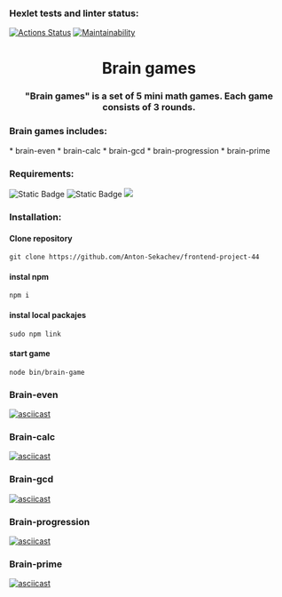 ### Hexlet tests and linter status:

[![Actions Status](https://github.com/Anton-Sekachev/frontend-project-44/workflows/hexlet-check/badge.svg)](https://github.com/Anton-Sekachev/frontend-project-44/actions)
[![Maintainability](https://api.codeclimate.com/v1/badges/0b51ba71de1b4b4d7418/maintainability)](https://codeclimate.com/github/Anton-Sekachev/frontend-project-44/maintainability)

<h1 align="center">Brain games</h1>

<h3 align="center">"Brain games" is a set of 5 mini math games. Each game consists of 3 rounds.</h3>

<h3>Brain games includes:</h3>
* brain-even
* brain-calc
* brain-gcd
* brain-progression
* brain-prime

### Requirements:

![Static Badge](https://img.shields.io/badge/node->=_20.5.0-brightgreen)
![Static Badge](https://img.shields.io/badge/npm->=_9.8.0-brightgreen)
<img src="https://img.shields.io/badge/Unix--like%20system-brightgreen"/>

### Installation:

#### Clone repository

```
git clone https://github.com/Anton-Sekachev/frontend-project-44
```

#### instal npm

```
npm i
```

#### instal local packajes

```
sudo npm link
```
#### start game
```
node bin/brain-game
```
### Brain-even

[![asciicast](https://asciinema.org/a/YQAtIrigynT3LvEmpAFIGxPUt.svg)](https://asciinema.org/a/YQAtIrigynT3LvEmpAFIGxPUt)

### Brain-calc

[![asciicast](https://asciinema.org/a/dNrC2ISvsaZ1d7WSBv4KjZBAb.svg)](https://asciinema.org/a/dNrC2ISvsaZ1d7WSBv4KjZBAb)

### Brain-gcd

[![asciicast](https://asciinema.org/a/MNOIkXDNQXOwejDB62RIStTu6.svg)](https://asciinema.org/a/MNOIkXDNQXOwejDB62RIStTu6)

### Brain-progression

[![asciicast](https://asciinema.org/a/ZxDtE3g1Ne5LjPHkZ2uYG9MQz.svg)](https://asciinema.org/a/ZxDtE3g1Ne5LjPHkZ2uYG9MQz)

### Brain-prime

[![asciicast](https://asciinema.org/a/x47DhE9GCmew1htMN474tmjqg.svg)](https://asciinema.org/a/x47DhE9GCmew1htMN474tmjqg)
